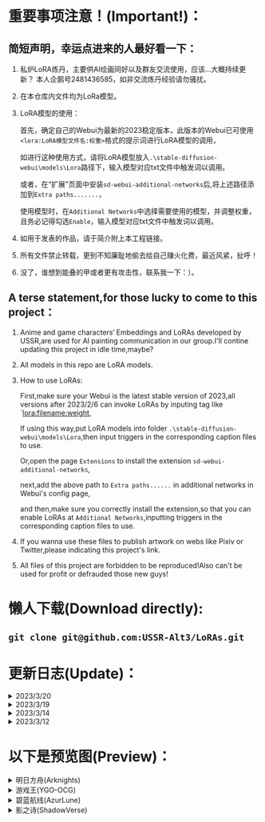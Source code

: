   # 重要事项注意！(Important!)：
 ## 简短声明，幸运点进来的人最好看一下：
  
 1. 私炉LoRA炼丹，主要供AI绘画同好以及群友交流使用，应该...大概持续更新？
    本人企鹅号2481436585，如非交流炼丹经验请勿骚扰。
    
 2. 在本仓库内文件均为LoRa模型。

 3. LoRA模型的使用：

    首先，确定自己的Webui为最新的2023稳定版本，此版本的Webui已可使用`<lora:LoRA模型文件名:权重>`格式的提示词进行LoRA模型的调用，
    
    如进行这种使用方式，请将LoRA模型放入`.\stable-diffusion-webui\models\Lora`路径下，输入模型对应txt文件中触发词以调用。

    或者，在“扩展”页面中安装`sd-webui-additional-networks`后,将上述路径添加到`Extra paths.......`，

    使用模型时，在`Additional Networks`中选择需要使用的模型，并调整权重，且务必记得勾选`Enable`，输入模型对应txt文件中触发词以调用。

 4. 如用于发表的作品，请于简介附上本工程链接。
   
 5. 所有文件禁止转载，更别不知廉耻地偷去给自己赚火化费，最近风紧，扯呼！
 
 6. 没了，谁想到能叠的甲或者更有攻击性，联系我一下：）。
   
 ## A terse statement,for those lucky to come to this project：
   
 1. Anime and game characters‘ Embeddings and LoRAs developed by USSR,are used for AI painting communication in our group.I'll contine updating this project in idle time,maybe?

 2. All models in this repo are LoRA models.
 
 3. How to use LoRAs:

    First,make sure your Webui is the latest stable version of 2023,all versions after 2023/2/6 can invoke LoRAs by inputing tag like `<lora:filename:weight>,
    
    If using this way,put LoRA models into folder `.\stable-diffusion-webui\models\Lora`,then input triggers in the corresponding caption files to use.

    Or,open the page `Extensions` to install the extension `sd-webui-additional-networks`,

    next,add the above path to `Extra paths......` in additional networks in Webui's config page,

    and then,make sure you correctly install the extension,so that you can enable LoRAs at `Additional Networks`,inputting triggers in the corresponding caption files to use.
   
 4. If you wanna use these files to publish artwork on webs like Pixiv or Twitter,please indicating this project's link.
   
 5. All files of this project are forbidden to be reproduced!Also can't be used for profit or defrauded those new guys!

  # 懒人下载(Download directly):
  
 ## `git clone git@github.com:USSR-Alt3/LoRAs.git`

  # 更新日志(Update)：

 <details>
 <summary>2023/3/20</summary>

   + 更新 明日方舟-陈(Arknights-Ch'en)

 </details>

 <details>
 <summary>2023/3/19</summary>

   + 上传 明日方舟-陈(Arknights-Ch'en)
   + 上传 明日方舟-陈-岁红霞(Arknights-Ch'en-0011Craft)
   + 上传 明日方舟-假日威龙陈(Arknights-Ch'en the Holungday)
   + 上传 明日方舟-黑(Arknights-Schwarz)
   + 上传 明日方舟-黑-厚礼(Arknights-Schwarz-IcefieldMessenger)
   + 上传 明日方舟-黑-天际线(Arknights-Schwarz-RaytheanStriker)
   + 上传 明日方舟-黑-一周年礼服(Arknights-Schwarz-Anniversary1)
   + 上传 明日方舟-黑-二周年旗袍(Arknights-Schwarz-Anniversary2)
   + 上传 明日方舟-麒麟X夜刀(Arknights-Kirin X Yato)

 </details>


 <details>
 <summary>2023/3/14</summary>

   + 上传 游戏王-邪恶★双子·姬丝基勒(YGO-Evil★Twins Ki-sikil)
   + 上传 游戏王-邪恶★双子·姬丝基勒异画(YGO-Evil★Twins Ki-sikil[SLF1])
   + 上传 游戏王-直播★双子·姬丝基勒(YGO-Live★Twins Ki-sikil)
   + 上传 游戏王-直播★双子·姬丝基勒·霜精(YGO-Live★Twins Ki-sikil Frost)
   + 上传 游戏王-邪恶★双子·璃拉(YGO-Evil★Twins Lil-la)
   + 上传 游戏王-邪恶★双子·璃拉异画(YGO-Evil★Twins Lil-la[SLF1])
   + 上传 游戏王-直播★双子·璃拉(YGO-Live★Twins Lil-la)
   + 上传 游戏王-直播★双子·璃拉·糖果(YGO-Live★Twins Lil-la Treat)
   + 上传 游戏王-邪恶★双子克星·麻烦★桑妮(YGO-Evil★Twin's Trouble Sunny)

 </details>

 <details>
 <summary>2023/3/12</summary>

   + 更新 所有模型

 </details>

  # 以下是预览图(Preview)：
 
 <details>
 <summary>明日方舟(Arknights)</summary>

 <details>
 <summary>六星干员(Rare 6)</summary>

 <details>
 <summary>能天使(Exusiai)</summary>  

 ![]()
 </details>

 <details>
 <summary>推进之王(Siege)</summary> 
 
 ![]()
 </details>

 <details>
 <summary>伊芙利特+伊芙利特-日晒(Ifrit)</summary>  

 ![]()
 ![]()
 </details>

 <details>
 <summary>艾雅法拉+艾雅法拉-夏卉(Eyjafjalla)</summary>

 ![]()
 ![]()
 </details>

 <details>
 <summary>安洁莉娜+安洁莉娜-质素访客+安洁莉娜-夏卉(Angelina)</summary>   

 ![]()
 ![]()
 ![]()
 </details>

 <details>
 <summary>闪灵+闪灵-静谧午夜(Shining)</summary>

 ![]()
 ![]()
 </details> 

 <details>
 <summary>夜莺+夜莺-挽歌(Nightingale)</summary> 

 ![]()
 ![]()
 </details>

 <details>
 <summary>星熊+星熊-狩标浪人(Hoshiguma)</summary> 

 ![]()
 ![]()
 </details>

 <details>
 <summary>塞雷娅+塞雷娅-坚城+塞雷娅-铁律(Saria)</summary> 

 ![]()
 ![]()
 </details>

 <details>
 <summary>陈+陈-岁红霞+假日威龙陈(Ch'en)</summary> 

 ![]()
 ![]()
 ![]()
 </details>

 <details>
 <summary>黑+黑-厚礼+黑-天际线+黑-一周年礼服+黑-二周年旗袍(Schwarz)</summary> 

 ![]()
 ![]()
 ![]()
 ![]()
 ![]()
 </details>

 <details>
 <summary>夜刀+麒麟X夜刀(Yato)</summary> 

 ![]()
 ![]()
 </details>
 
 </details>

 </details>


 <details>
 <summary>游戏王(YGO-OCG)</summary>
 
 <details>
 <summary>白银之城(Silver Castle)</summary>

 <details>
 <summary>白银城的拉比林斯(Labrynth of the Silver Castle)</summary>
    
 ![]()
 </details>

 </details>

<details>
 <summary>双子(Live★Twins/Evil★Twins)</summary>

 <details>
 <summary>邪恶★双子·姬丝基勒+异画(YGO-Evil★Twins Ki-sikil)</summary>
    
 ![]()
 ![]()
 </details>

 <details>
 <summary>直播★双子·姬丝基勒(YGO-Live★Twins Ki-sikil)</summary>
    
 ![]()
 </details>

 <details>
 <summary>直播★双子·姬丝基勒·霜精(YGO-Live★Twins Ki-sikil Frost)</summary>
    
 ![]()
 </details>

 <details>
 <summary>邪恶★双子·璃拉+异画(YGO-Evil★Twins Lil-la)</summary>
    
 ![]()
 ![]()
 </details>

 <details>
 <summary>直播★双子·璃拉(YGO-Live★Twins Lil-la)</summary>
    
 ![]()
 </details>

 <details>
 <summary>直播★双子·璃拉·糖果(YGO-Live★Twins Lil-la Treat)</summary>
    
 ![]()
 </details>

 <details>
 <summary>邪恶★双子克星·麻烦★桑妮(YGO-Evil★Twin's Trouble Sunny)</summary>
    
 ![]()
 </details>
 
 </details>
 
 <details>
 <summary>虫惑魔(Traptrix)</summary>

 <details>
 <summary>游戏王-阿洛美勒丝之虫惑魔(Traptrix Allomerus)</summary>
    
 ![]()
 </details>

<details>
 <summary>游戏王-芙莉西亚之虫惑魔(Traptrix Rafflesia)</summary>
    
 ![]()
 </details>

 <details>
 <summary>游戏王-西托莉丝之虫惑魔(Traptrix Pinguicula)</summary>
    
 ![]()
 </details>

 <details>
 <summary>游戏王-塞拉之虫惑魔(Traptrix Sera)</summary>
    
 ![]()
 </details>

 <details>
 <summary>游戏王-库拉莉亚之虫惑魔(Traptrix Cularia)</summary>
    
 ![]()
 </details>

 <details>
 <summary>游戏王-阿蒂普丝之虫惑魔(Traptrix Atypus)</summary>
    
 ![]()
 </details>

 <details>
 <summary>游戏王-阿特拉之虫惑魔(Traptrix Atrax)</summary>
    
 ![]()
 </details>

 <details>
 <summary>游戏王-特莱恩之虫惑魔(Traptrix Myrmeleo)</summary>
    
 ![]()
 </details>

 <details>
 <summary>游戏王-蒂奥之虫惑魔(Traptrix Dionaea)</summary>
    
 ![]()
 </details>

 <details>
 <summary>游戏王-兰卡之虫惑魔(Traptrix Mantis)</summary>
    
 ![]()
 </details>

 <details>
 <summary>游戏王-卡祖拉之虫惑魔(Traptrix Nepenthes)</summary>
    
 ![]()
 </details>

 <details>
 <summary>游戏王-吉娜之虫惑魔(Traptrix Vesiculo)</summary>
    
 ![]()
 </details>

 <details>
 <summary>游戏王-莉塞之虫惑魔(Traptrix Genlisea)</summary>
    
 ![]()
 </details>

 <details>
 <summary>游戏王-基诺之虫惑魔(Traptrix Arachnocampa)</summary>
    
 ![]()
 </details>

 <details>
 <summary>游戏王-普蒂卡之虫惑魔(Traptrix Pudica)</summary>
    
 ![]()
 </details>

 <details>
 <summary>游戏王-破洞露蒂亚之虫惑魔(Traptrix Holetaea)</summary>
    
 ![]()
 </details>

 </details>

 <details>
 <summary>魔女术名匠(Witchcrafter)</summary>

 <details>
 <summary>魔女术名匠·玻璃女巫(Witchcrafter Madame Verre)</summary>
    
 ![]()
 </details>
 
 </details>

 </details>
 

 <details>
 <summary>碧蓝航线(AzurLune)</summary>
 
 <details>
 <summary>奥古斯都+奥古斯都-女仆魔女(August)</summary>
 
 ![]()
 ![]()
 </details>
 
 </details>


 <details>
 <summary>影之诗(ShadowVerse)</summary>
 
 <details>
 <summary>金色威信·璐米欧儿(Lumiore)</summary>
 
 ![]()
 </details>
 
 </details>